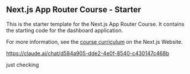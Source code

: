 ## Next.js App Router Course - Starter

This is the starter template for the Next.js App Router Course. It contains the starting code for the dashboard application.

For more information, see the [course curriculum](https://nextjs.org/learn) on the Next.js Website.


https://claude.ai/chat/d584a905-dde2-4e0f-8540-c430147c468b

just checking 